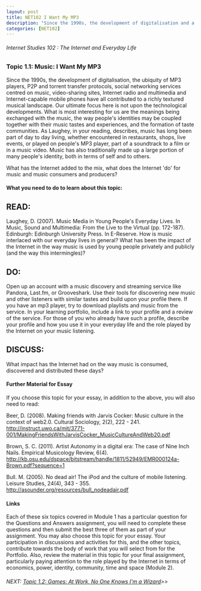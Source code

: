 ```yaml
---
layout: post
title: NET102 I Want My MP3
description: "Since the 1990s, the development of digitalisation and a multitude of tools have all contributed to a richly textured musical landscape."
categories: [NET102]
---
```

###### Internet Studies 102 : The Internet and Everyday Life 
  


### Topic 1.1: Music: I Want My MP3

Since the 1990s, the development of digitalisation, the ubiquity of MP3 players, P2P and torrent transfer protocols, social networking services centred on music, video-sharing sites, Internet radio and multimedia and Internet-capable mobile phones have all contributed to a richly textured musical landscape. Our ultimate focus here is not upon the technological developments. What is most interesting for us are the meanings being exchanged with the music, the way people's identities may be coupled together with their music tastes and experiences, and the formation of taste communities. As Laughey, in your reading, describes, music has long been part of day to day living, whether encountered in restaurants, shops, live events, or played on people's MP3 player, part of a soundtrack to a film or in a music video. Music has also traditionally made up a large portion of many people's identity, both in terms of self and to others.

What has the Internet added to the mix, what does the Internet 'do' for music and music consumers and producers?

#### What you need to do to learn about this topic:

## READ:

Laughey, D. (2007). Music Media in Young People's Everyday Lives. In Music, Sound and Multimedia: From the Live to the Virtual (pp. 172-187). Edinburgh: Edinburgh University Press. In E-Reserve.
 How is music interlaced with our everyday lives in general? What has been the impact of the Internet in the way music is used by young people privately and publicly (and the way this intermingles)?

## DO:
Open up an account with a music discovery and streaming service like Pandora, Last.fm, or Grooveshark. Use their tools for discovering new music and other listeners with similar tastes and build upon your profile there. If you have an mp3 player, try to download playlists and music from the service. In your learning portfolio, include a link to your profile and a review of the service. For those of you who already have such a profile, describe your profile and how you use it in your everyday life and the role played by the Internet on your music listening.

## DISCUSS:

What impact has the Internet had on the way music is consumed, discovered and distributed these days?


#### Further Material for Essay

If you choose this topic for your essay, in addition to the above, you will also need to read:

Beer, D. (2008). Making friends with Jarvis Cocker: Music culture in the context of web2.0. Cultural Sociology, 2(2), 222 - 241. http://instruct.uwo.ca/mit/3771-001/MakingFriendsWithJarvisCocker_MusicCultureAndWeb20.pdf

Brown, S. C. (2011). Artist Autonomy in a digital era: The case of Nine Inch Nails. Empirical Musicology Review, 6(4). http://kb.osu.edu/dspace/bitstream/handle/1811/52949/EMR000124a-Brown.pdf?sequence=1

Bull. M. (2005). No dead air! The iPod and the culture of mobile listening. Leisure Studies, 24(4), 343 - 355. http://asounder.org/resources/bull_nodeadair.pdf

#### Links

Each of these six topics covered in Module 1 has a particular question for the Questions and Answers assignment, you will need to complete these questions and then submit the best three of them as part of your assignment. You may also choose this topic for your essay. Your participation in discussions and activities for this, and the other topics, contribute towards the body of work that you will select from for the Portfolio. Also, review the material in this topic for your final assignment, particularly paying attention to the role played by the Internet in terms of economics, power, identity, community, time and space (Module 2).

###### NEXT: [Topic 1.2: Games: At Work, No One Knows I'm a Wizard]()>>
 
